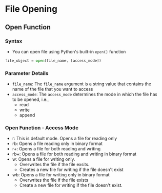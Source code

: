 # File Opening

## Open Function

### Syntax

- You can open file using Python's built-in `open()` function

```python
file_object = open(file_name, [access_mode])
```

### Parameter  Details

- `file_name`: The `file_name` argument is a string value that contains the name of the file that you want to access
- `access_mode`: The `access_mode` determines the mode in which the file has to be opened, i.e., 
  - read
  - write
  - append

### Open Function - Access Mode

- r: This is default mode. Opens a file for reading only
- rb: Opens a file reading only in binary format
- r+: Opens a file for both reading and writing
- rb+: Opens a file for both reading and writing in binary format
- w: Opens a file for writing only.  
  - Overwrites the file if the file exsits.  
  - Creates a new file for writing if the file doesn't exist
- wb: Opens a file for writing only in binary format
  - Overwrites the file if the file exists
  - Create a new file for writing if the file doesn't exist.